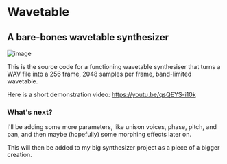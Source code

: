 # Wavetable
## A bare-bones wavetable synthesizer

![image](https://github.com/user-attachments/assets/d25d60b2-d671-4b2c-ae11-0939bbfc9aeb)

This is the source code for a functioning wavetable synthesiser that turns a WAV file into a 256 frame, 2048 samples per frame, band-limited wavetable. 

Here is a short demonstration video: https://youtu.be/qsQEYS-i10k

### What's next?

I'll be adding some more parameters, like unison voices, phase, pitch, and pan, and then maybe (hopefully) some morphing effects later on. 

This will then be added to my big synthesizer project as a piece of a bigger creation.
